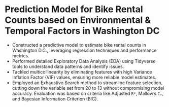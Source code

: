 # Prediction Model for Bike Rental Counts based on Environmental & Temporal Factors in Washington DC
- Constructed a predictive model to estimate bike rental counts in Washington D.C., leveraging regression techniques and performance metrics.
- Performed detailed Exploratory Data Analysis (EDA) using Tidyverse tools to understand data patterns and identify issues.
- Tackled multicollinearity by eliminating features with high Variance Inflation Factor (VIF) values, ensuring more reliable model estimates.
- Employed an Exhaustive Search method to streamline feature selection, cutting down the variable set from 20 to 13 without compromising model accuracy. Evaluation was based on criteria like Adjusted `R²`, Mallow’s `Cₚ`, and Bayesian Information Criterion (BIC).
